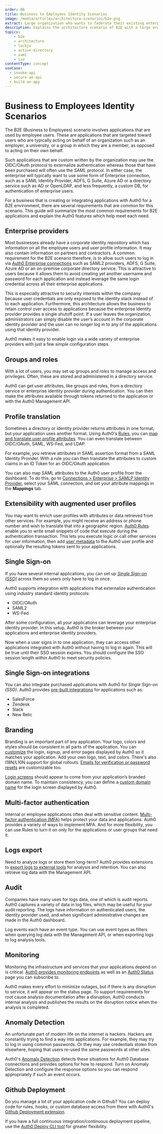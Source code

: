 ```yaml
---
order: 06
title: Business to Employees Identity Scenarios
image: /media/articles/architecture-scenarios/b2e.png
extract: Large organization who wants to federate their existing enterprise directory service to allow employees to log in to applications using their existing enterprise credentials.
description: Explains the architecture scenario of B2E with a large organization that wants to extend their existing enterprise directory service.
topics:
    - b2e
    - architecture
    - lockjs
    - active-directory
    - saml
    - sso
contentType: concept
useCase:
  - invoke-api
  - secure-an-api
  - build-an-app
---
```


# Business to Employees Identity Scenarios

The B2E (Business to Employees) scenario involves applications that are used by employee users.  These are applications that are targeted toward users who are typically acting on behalf of an organization such as an employer, a university, or a group in which they are a member, as opposed to acting on their own behalf.  

Such applications that are custom written by the organization may use the OIDC/OAuth protocol to externalize authentication whereas those that have been purchased will often use the <dfn data-key="security-assertion-markup-language">SAML</dfn> protocol. In either case, the enterprise will typically want to use some form of Enterprise connection, such as a SAML Identity Provider, ADFS, G Suite, Azure AD or a directory service such as AD or OpenLDAP, and less frequently, a custom DB, for authentication of enterprise users.

For a business that is creating or integrating applications with Auth0 for a B2E environment,  there are several requirements that are common for this scenario.  This guide will summarize the most common requirements for B2E applications and explain the Auth0 features which help meet each need.  
 
## Enterprise providers

Most businesses already have a corporate identity repository which has information on all the employee users and user profile information.  It may also contain information on partners and contractors. A common requirement for the B2E scenario therefore, is to allow such users to log in via [Auth0 Enterprise connections](/identityproviders#enterprise) such as SAML2 providers, ADFS, G Suite, Azure AD or an on-premise corporate directory service.  This is attractive to users because it allows them to avoid creating yet another username and password for each application and instead leverage the same login credential across all their enterprise applications.  

This is especially attractive to security interests within the company because user credentials are only exposed to the identity stack instead of to each application.  Furthermore, this architecture allows the business to retain control over access to applications because the enterprise identity provider provides a single shutoff point.  If a user leaves the organization, administrators can simply disable the user’s account in the corporate identity provider and the user can no longer log in to any of the applications using that identity provider.  

Auth0 makes it easy to enable login via a wide variety of enterprise providers with just a few simple configuration steps.

## Groups and roles

With a lot of users, you may set up groups and <dfn data-key="role">roles</dfn> to manage access and privileges. Often, these are stored and administered in a directory service.

Auth0 can get user attributes, like groups and roles, from a directory service or enterprise identity provider during authentication. You can then make the attributes available through tokens returned to the application or with the Auth0 Management API.

## Profile translation

Sometimes a directory or identity provider returns attributes in one format, but your application uses another format. Using Auth0's [Rules](/rules/current/metadata-in-rules), you can [map and translate user profile attributes](https://auth0.com/rules/saml-attribute-mapping). You can even translate between OIDC/OAuth, SAML, WS-Fed, and LDAP.

For example, you retrieve attributes in SAML assertion format from a SAML Identity Provider. With a rule you can then translate the attributes to custom claims in an ID Token for an OIDC/OAuth application.

You can also map SAML attributes to the Auth0 user profile from the dashboard. To do this, go to [Connections > Enterprise > SAMLP Identity Provider](${manage_url}/#/connections/enterprise), select your SAML connection, and set your attribute mappings in the **Mappings** tab.

## Extensibility with augmented user profiles

You may want to enrich user profiles with attributes or data retrieved from other services. For example, you might receive an address or phone number and wish to translate that into a geographic region. [Auth0 Rules](/rules) enable you to write small snippets of code that execute during the authentication transaction. This lets you execute logic or call other services for user information, then add [user metadata](/users/concepts/overview-user-metadata) to the Auth0 user profile and optionally the resulting tokens sent to your applications.

## Single Sign-on

If you have several internal applications, you can set up <dfn data-key="single-sign-on">[Single Sign-on (SSO)](/sso)</dfn> across them so users only have to log in once.

Auth0 supports integration with applications that externalize authentication using industry standard identity protocols:

* OIDC/OAuth
* SAML2
* WS-Fed

After some configuration, all your applications can leverage your enterprise identity provider. In this setup, Auth0 is the broker between your applications and enterprise identity providers.

Now when a user signs in to one application, they can access other applications integrated with Auth0 without having to log in again. This will be true until their SSO session expires. You should configure the SSO session length within Auth0 to meet security policies.

## Single Sign-on integrations

You can also integrate purchased applications with Auth0 for <dfn data-key="single-sign-on">Single Sign-on (SSO)</dfn>. Auth0 provides [pre-built integrations](/integrations/sso) for applications such as:

* SalesForce
* Zendesk
* Slack
* New Relic

## Branding

Branding is an important part of any application. Your logo, colors and styles should be consistent in all parts of the application. You can [customize](/libraries/custom-signup) the login, signup, and error pages displayed by Auth0 so it matches your application. Add your own logo, text, and colors. There's also I18N/L10N support for global rollouts. [Emails for verification or password resets](/email/templates) are customizable too. 

[Login screens](/libraries/lock/v11/ui-customization) should appear to come from your application’s branded domain name. To maintain consistency, you can define a [custom domain name](/custom-domains) for the login screen displayed by Auth0.

## Multi-factor authentication

Internal or employee applications often deal with sensitive content. [Multi-factor authentication (MFA)](/mfa) helps protect your data and applications. Auth0 provides a variety of ways to implement MFA. And for more flexibility, you can use Rules to turn it on only for the applications or user groups that need it.

## Logs export

Need to analyze logs or store them long-term? Auth0 provides extensions to [export logs to external tools](/logs) for analysis and retention. You can also retrieve log data with the Management API.

## Audit

Companies have many uses for logs data, one of which is audit reports. Auth0 captures a variety of data in log files, which may be useful for your audit reporting. The logs have information on authenticated users, the identity provider used, and when significant administrative changes are made in the Auth0 dashboard.

Log events each have an event type. You can use event types as filters when querying log data with the Management API, or when exporting logs to log analysis tools.

## Monitoring

Monitoring the infrastructure and services that your applications depend on is critical. [Auth0 provides monitoring endpoints](/monitoring/guides/test-testall-endpoints) as well as an [Auth0 Status](https://status.auth0.com) page you can subscribe to.

Auth0 makes every effort to minimize outages, but if there is any disruption to service, it will appear on the status page. To support requirements for root cause analysis documentation after a disruption, Auth0 conducts internal analysis and publishes the results on the disruption notice when the analysis is completed.

## Anomaly Detection

An unfortunate part of modern life on the internet is hackers. Hackers are constantly trying to find a way into applications. For example, they may try to log in using common passwords. Or they may use credentials stolen from elsewhere, hoping that users re-used the same passwords at other sites.

Auth0's [Anomaly Detection](/anomaly-detection) detects these situations for Auth0 Database connections and provides options for how to respond. Turn on Anomaly Detection and configure the response options so you can respond appropriately if such an event occurs.

## Github Deployment

Do you manage a lot of your application code in Github? You can deploy code for rules, hooks, or custom database access from there with Auth0's [Github Deployment extension](/extensions/github-deploy).

If you have a full continuous integration/continuous deployment pipeline, use the [Auth0 Deploy CLI tool](https://github.com/auth0/auth0-deploy-cli) for greater flexibility.
